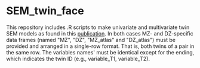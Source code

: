 # SEM_twin_face

This repository includes .R scripts to make univariate and multivariate twin SEM models as found in this [publication](https://www.sciencedirect.com/science/article/pii/S1053811921000136?dgcid=rss_sd_all). In both cases MZ- and DZ-specific data frames (named "MZ", "DZ", "MZ_atlas" and "DZ_atlas") must be provided and arranged in a single-row format. That is, both twins of a pair in the same row. The variables names' must be identical except for the ending, which indicates the twin ID (e.g., variable_T1, variable_T2). 
